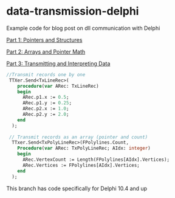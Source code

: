 # data-transmission-delphi
Example code for blog post on dll communication with Delphi

[Part 1: Pointers and Structures](https://schellingerhout.github.io/data%20transmission/datatransmission1/)

[Part 2: Arrays and Pointer Math](https://schellingerhout.github.io/data%20transmission/datatransmission2/)

[Part 3: Transmitting and Interpreting Data](https://schellingerhout.github.io/data%20transmission/datatransmission3/)

``` pascal
//Transmit records one by one
 TTXer.Send<TxLineRec>( 
    procedure(var ARec: TxLineRec) 
    begin
      ARec.p1.x := 0.5;
      ARec.p1.y := 0.25;
      ARec.p2.x := 1.0;
      ARec.p2.y := 2.0;
    end
  );
  
 // Transmit records as an array (pointer and count)
  TTxer.Send<TxPolyLineRec>(FPolylines.Count, 
    Procedure(var ARec: TxPolyLineRec; AIdx: integer)
    begin
      ARec.VertexCount := Length(FPolylines[AIdx].Vertices);
      ARec.Vertices := FPolylines[AIdx].Vertices;  
    end
  );
```

This branch has code specifically for Delphi 10.4 and up
